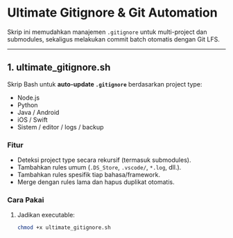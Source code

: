 # Ultimate Gitignore & Git Automation

Skrip ini memudahkan manajemen `.gitignore` untuk multi-project dan submodules, sekaligus melakukan commit batch otomatis dengan Git LFS.

---

## 1. ultimate_gitignore.sh

Skrip Bash untuk **auto-update `.gitignore`** berdasarkan project type:

- Node.js
- Python
- Java / Android
- iOS / Swift
- Sistem / editor / logs / backup

### Fitur
- Deteksi project type secara rekursif (termasuk submodules).
- Tambahkan rules umum (`.DS_Store`, `.vscode/`, `*.log`, dll.).
- Tambahkan rules spesifik tiap bahasa/framework.
- Merge dengan rules lama dan hapus duplikat otomatis.

### Cara Pakai
1. Jadikan executable:
   ```bash
   chmod +x ultimate_gitignore.sh